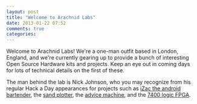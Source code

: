 ```yaml
---
layout: post
title: "Welcome to Arachnid Labs"
date: 2013-01-22 07:52
comments: true
categories: 
---
```

Welcome to Arachnid Labs! We're a one-man outfit based in London, England, and we're currently gearing up to provide a bunch of interesting Open Source Hardware kits and projects. Keep an eye out in coming days for lots of technical details on the first of these.

The man behind the lab is Nick Johnson, who you may recognize from his regular Hack a Day appearances for projects such as [iZac the android bartender](http://hackaday.com/2011/11/17/kitchen-hacks-an-android-bartender/), the [sand plotter](http://hackaday.com/2012/04/26/zen-rock-garden-table-uses-magnets-and-sand/), the [advice machine](http://hackaday.com/2012/09/26/machine-offers-cheap-advice-charges-more-for-something-profound/), and the [7400 logic FPGA](http://hackaday.com/2012/11/01/discrete-fpga-will-probably-win-the-7400-logic-competition/).
